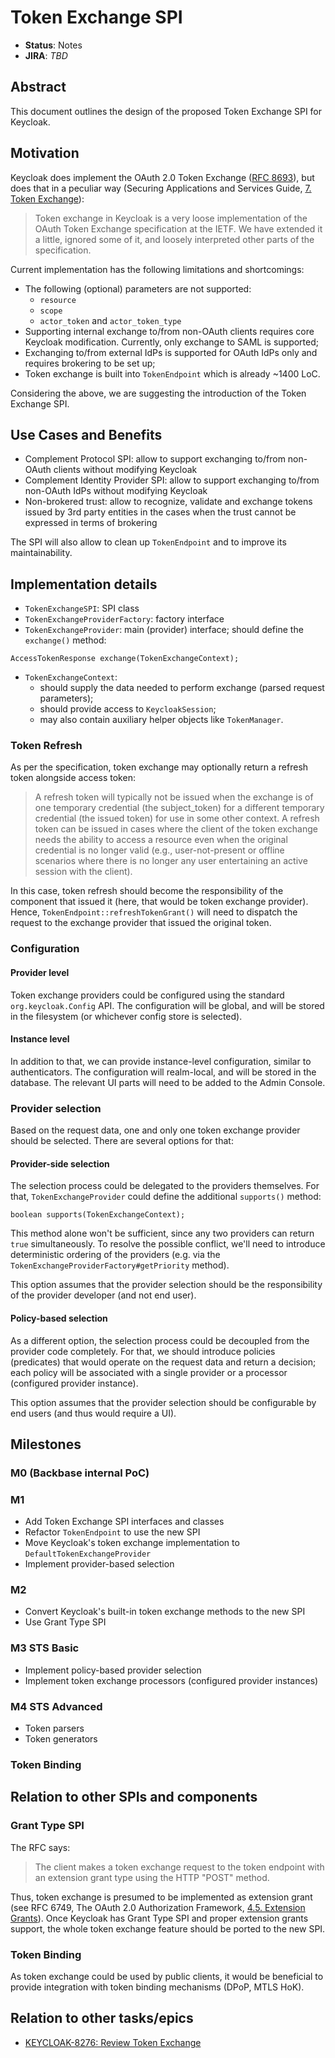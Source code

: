 # Token Exchange SPI

* **Status**: Notes
* **JIRA**: _TBD_

## Abstract
This document outlines the design of the proposed Token Exchange SPI for Keycloak.

## Motivation
Keycloak does implement the OAuth 2.0 Token Exchange ([RFC 8693](https://tools.ietf.org/html/rfc8693)), but does that in a peculiar way (Securing Applications and Services Guide, [7. Token Exchange](https://www.keycloak.org/docs/latest/securing_apps/index.html#_token-exchange)):

> Token exchange in Keycloak is a very loose implementation of the OAuth Token Exchange specification at the IETF. We have extended it a little, ignored some of it, and loosely interpreted other parts of the specification.

Current implementation has the following limitations and shortcomings:

* The following (optional) parameters are not supported:
	* `resource`
	* `scope`
	* `actor_token` and `actor_token_type`
* Supporting internal exchange to/from non-OAuth clients requires core Keycloak modification. Currently, only exchange to SAML is supported;
* Exchanging to/from external IdPs is supported for OAuth IdPs only and requires brokering to be set up;
* Token exchange is built into `TokenEndpoint` which is already ~1400 LoC.

Considering the above, we are suggesting the introduction of the Token Exchange SPI.

## Use Cases and Benefits
* Complement Protocol SPI: allow to support exchanging to/from non-OAuth clients without modifying Keycloak
* Complement Identity Provider SPI: allow to support exchanging to/from non-OAuth IdPs without modifying Keycloak
* Non-brokered trust: allow to recognize, validate and exchange tokens issued by 3rd party entities in the cases when the trust cannot be expressed in terms of brokering

The SPI will also allow to clean up `TokenEndpoint` and to improve its maintainability.

## Implementation details
* `TokenExchangeSPI`: SPI class
* `TokenExchangeProviderFactory`: factory interface
* `TokenExchangeProvider`: main (provider) interface; should define the `exchange()` method:
```
AccessTokenResponse exchange(TokenExchangeContext);
```
* `TokenExchangeContext`:
	* should supply the data needed to perform exchange (parsed request parameters);
	* should provide access to `KeycloakSession`;
	* may also contain auxiliary helper objects like `TokenManager`.

### Token Refresh
As per the specification, token exchange may optionally return a refresh token alongside access token:

> A refresh token will typically not be issued when the exchange is of one temporary credential (the subject_token) for a different temporary credential (the issued token) for use in some other context.  A refresh token can be issued in cases where the client of the token exchange needs the ability to access a resource even when the original credential is no longer valid (e.g., user-not-present or offline scenarios where there is no longer any user entertaining an active session with the client).

In this case, token refresh should become the responsibility of the component that issued it (here, that would be token exchange provider). Hence, `TokenEndpoint::refreshTokenGrant()` will need to dispatch the request to the exchange provider that issued the original token.

### Configuration

#### Provider level
Token exchange providers could be configured using the standard `org.keycloak.Config` API. The configuration will be global, and will be stored in the filesystem (or whichever config store is selected).

#### Instance level
In addition to that, we can provide instance-level configuration, similar to authenticators. The configuration will realm-local, and will be stored in the database. The relevant UI parts will need to be added to the Admin Console.

### Provider selection
Based on the request data, one and only one token exchange provider should be selected. There are several options for that:

#### Provider-side selection
The selection process could be delegated to the providers themselves. For that, `TokenExchangeProvider` could define the additional `supports()` method:
```
boolean supports(TokenExchangeContext);
```
This method alone won't be sufficient, since any two providers can return `true` simultaneously. To resolve the possible conflict, we'll need to introduce deterministic ordering of the providers (e.g. via the `TokenExchangeProviderFactory#getPriority` method).

This option assumes that the provider selection should be the responsibility of the provider developer (and not end user).

#### Policy-based selection
As a different option, the selection process could be decoupled from the provider code completely. For that, we should introduce policies (predicates) that would operate on the request data and return a decision; each policy will be associated with a single provider or a processor (configured provider instance).

This option assumes that the provider selection should be configurable by end users (and thus would require a UI).

## Milestones

### M0 (Backbase internal PoC)

### M1
* Add Token Exchange SPI interfaces and classes
* Refactor `TokenEndpoint` to use the new SPI
* Move Keycloak's token exchange implementation to `DefaultTokenExchangeProvider`
* Implement provider-based selection

### M2
* Convert Keycloak's built-in token exchange methods to the new SPI
* Use Grant Type SPI

### M3 STS Basic
* Implement policy-based provider selection
* Implement token exchange processors (configured provider instances)

### M4 STS Advanced
* Token parsers
* Token generators

### Token Binding

## Relation to other SPIs and components

### Grant Type SPI

The RFC says:

> The client makes a token exchange request to the token endpoint with an extension grant type using the HTTP "POST" method.

Thus, token exchange is presumed to be implemented as extension grant (see RFC 6749, The OAuth 2.0 Authorization Framework, [4.5. Extension Grants](https://tools.ietf.org/html/rfc6749#section-4.5)). Once Keycloak has Grant Type SPI and proper extension grants support, the whole token exchange feature should be ported to the new SPI.

### Token Binding
As token exchange could be used by public clients, it would be beneficial to provide integration with token binding mechanisms (DPoP, MTLS HoK).

## Relation to other tasks/epics
* [KEYCLOAK-8276: Review Token Exchange](https://issues.redhat.com/browse/KEYCLOAK-8276)
